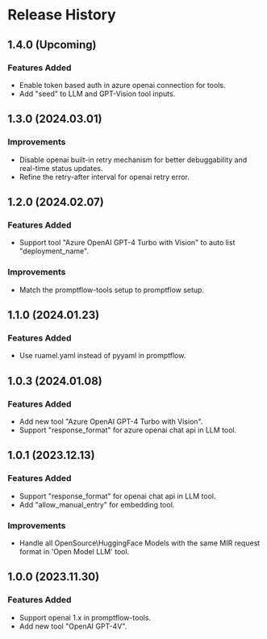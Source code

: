# Release History

## 1.4.0 (Upcoming)

### Features Added
- Enable token based auth in azure openai connection for tools.
- Add "seed" to LLM and GPT-Vision tool inputs.

## 1.3.0 (2024.03.01)

### Improvements
- Disable openai built-in retry mechanism for better debuggability and real-time status updates.
- Refine the retry-after interval for openai retry error.

## 1.2.0 (2024.02.07)

### Features Added
- Support tool "Azure OpenAI GPT-4 Turbo with Vision" to auto list "deployment_name".

### Improvements
- Match the promptflow-tools setup to promptflow setup.

## 1.1.0 (2024.01.23)

### Features Added
- Use ruamel.yaml instead of pyyaml in promptflow.

## 1.0.3 (2024.01.08)

### Features Added
- Add new tool "Azure OpenAI GPT-4 Turbo with Vision".
- Support "response_format" for azure openai chat api in LLM tool.

## 1.0.1 (2023.12.13)

### Features Added
- Support "response_format" for openai chat api in LLM tool.
- Add "allow_manual_entry" for embedding tool.

### Improvements
- Handle all OpenSource\HuggingFace Models with the same MIR request format in 'Open Model LLM' tool.

## 1.0.0 (2023.11.30)

### Features Added
- Support openai 1.x in promptflow-tools.
- Add new tool "OpenAI GPT-4V".

